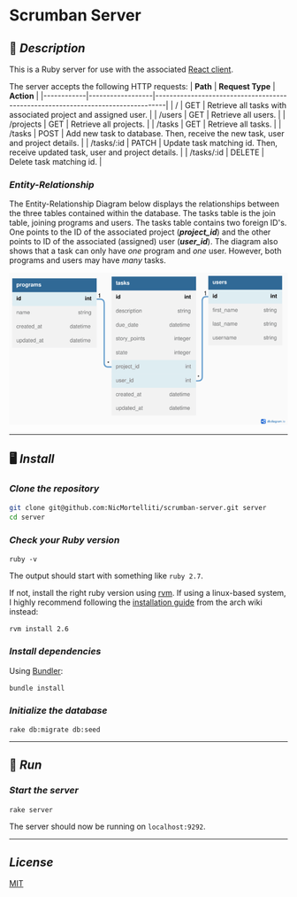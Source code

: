 # **Scrumban Server**

## 📖 ***Description***

This is a Ruby server for use with the associated [React client](https://github.com/NicMortelliti/scrumban-client).

The server accepts the following HTTP requests:
| **Path** | **Request Type** | **Action** |
|------------|------------------|---------------------------------------------------------------------------------|
| / | GET | Retrieve all tasks with associated project and assigned user. |
| /users | GET | Retrieve all users. |
| /projects | GET | Retrieve all projects. |
| /tasks | GET | Retrieve all tasks. |
| /tasks | POST | Add new task to database. Then, receive the new task, user and project details. |
| /tasks/:id | PATCH | Update task matching id. Then, receive updated task, user and project details. |
| /tasks/:id | DELETE | Delete task matching id. |

### *Entity-Relationship*

The Entity-Relationship Diagram below displays the relationships between the three tables contained within the database. The tasks table is the join table, joining programs and users. The tasks table contains two foreign ID's. One points to the ID of the associated project (***project_id***) and the other points to ID of the associated (assigned) user (***user_id***). The diagram also shows that a task can only have *one* program and *one* user. However, both programs and users may have *many* tasks.

![ERD](assets/erd.png)

---

## 🖥️ ***Install***

### *Clone the repository*

```bash
git clone git@github.com:NicMortelliti/scrumban-server.git server
cd server
```

### *Check your Ruby version*

```properties
ruby -v
```

The output should start with something like `ruby 2.7`.

If not, install the right ruby version using [rvm](https://rvm.io/). If using a linux-based system, I highly recommend following the [installation guide](https://wiki.archlinux.org/title/RVM) from the arch wiki instead:

```properties
rvm install 2.6
```

### *Install dependencies*

Using [Bundler](https://bundler.io/):

```properties
bundle install
```

### *Initialize the database*

```properties
rake db:migrate db:seed
```

---

## 👟 ***Run***

### *Start the server*

```properties
rake server
```

The server should now be running on ```localhost:9292```.

---

## ***License***

[MIT](https://choosealicense.com/licenses/mit/)
